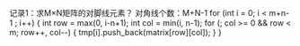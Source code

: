 记录1：求M×N矩阵的对脚线元素？
对角线个数：M+N-1
for (int i = 0; i < m+n-1 ; i++) {
	int row = max(0, i-n+1);
	int col = min(i, n-1);
	for (; col >= 0 && row < m; row++, col--) {
		tmp[i].push_back(matrix[row][col]);
	}
}
